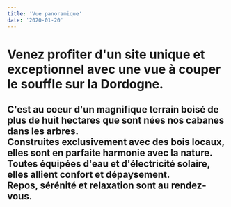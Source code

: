 ```yaml
---
title: 'Vue panoramique'
date: '2020-01-20'
---
```


# Venez profiter d'un site unique et exceptionnel avec une vue à couper le souffle sur la Dordogne.

## C'est au coeur d'un magnifique terrain boisé de plus de huit hectares que sont nées nos cabanes dans les arbres.<br />Construites exclusivement avec des bois locaux, elles sont en parfaite harmonie avec la nature.<br />Toutes équipées d'eau et d'électricité solaire, elles allient confort et dépaysement.<br />Repos, sérénité et relaxation sont au rendez-vous.
